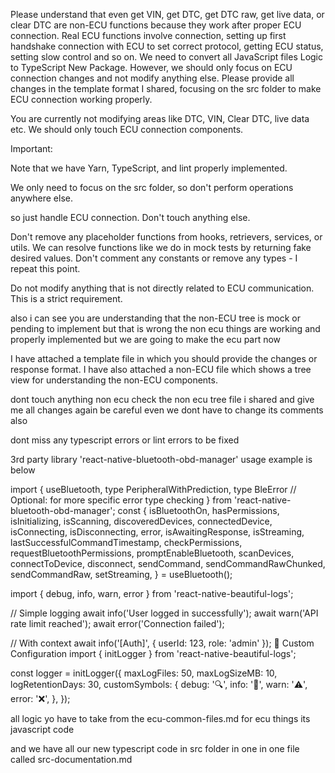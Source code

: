 Please understand that even get VIN, get DTC, get DTC raw, get live data, or clear DTC are non-ECU functions because they work after proper ECU connection.
Real ECU functions involve connection, setting up first handshake connection with ECU to set correct protocol, getting ECU status,
setting slow control and so on.
We need to convert all JavaScript files Logic to TypeScript New Package.
However, we should only focus on ECU connection changes and not modify anything else.
Please provide all changes in the template format I shared, focusing on the src folder to make ECU connection working properly.

You are currently not modifying areas like DTC, VIN, Clear DTC, live data etc.
We should only touch ECU connection components.

Important: 

Note that we have Yarn, TypeScript, and lint properly implemented.

We only need to focus on the src folder, so don't perform operations anywhere else.

so just handle ECU connection. Don't touch anything else.

Don't remove any placeholder functions from hooks, retrievers, services, or utils.
We can resolve functions like we do in mock tests by returning fake desired values.
Don't comment any constants or remove any types - I repeat this point.

Do not modify anything that is not directly related to ECU communication. This is a strict requirement.

also i can see you are understanding that the non-ECU tree is mock or pending to implement but that is wrong
the non ecu things are working and properly implemented but we are going to make the ecu part now

I have attached a template file in which you should provide the changes or response format.
I have also attached a non-ECU file which shows a tree view for understanding the non-ECU components.

dont touch anything non ecu check the non ecu tree file i shared and give me all changes again be careful even we dont have to change its comments also

dont miss any typescript errors or lint errors to be fixed

3rd party library
'react-native-bluetooth-obd-manager'
 usage example is below

import {
  useBluetooth,
  type PeripheralWithPrediction,
  type BleError // Optional: for more specific error type checking
} from 'react-native-bluetooth-obd-manager';
  const {
    isBluetoothOn,
    hasPermissions,
    isInitializing,
    isScanning,
    discoveredDevices,
    connectedDevice,
    isConnecting,
    isDisconnecting,
    error,
    isAwaitingResponse,
    isStreaming,
    lastSuccessfulCommandTimestamp,
    checkPermissions,
    requestBluetoothPermissions,
    promptEnableBluetooth,
    scanDevices,
    connectToDevice,
    disconnect,
    sendCommand,
    sendCommandRawChunked,
    sendCommandRaw,
    setStreaming,
  } = useBluetooth();

import { debug, info, warn, error } from 'react-native-beautiful-logs';

// Simple logging
await info('User logged in successfully');
await warn('API rate limit reached');
await error('Connection failed');

// With context
await info('[Auth]', { userId: 123, role: 'admin' });
🎨 Custom Configuration
import { initLogger } from 'react-native-beautiful-logs';

const logger = initLogger({
  maxLogFiles: 50,
  maxLogSizeMB: 10,
  logRetentionDays: 30,
  customSymbols: {
    debug: '🔍',
    info: '📱',
    warn: '⚠️',
    error: '❌',
  },
});

all logic yo have to take from the ecu-common-files.md
for ecu things its javascript code

and we have all our new typescript code in src folder in one in one file called src-documentation.md